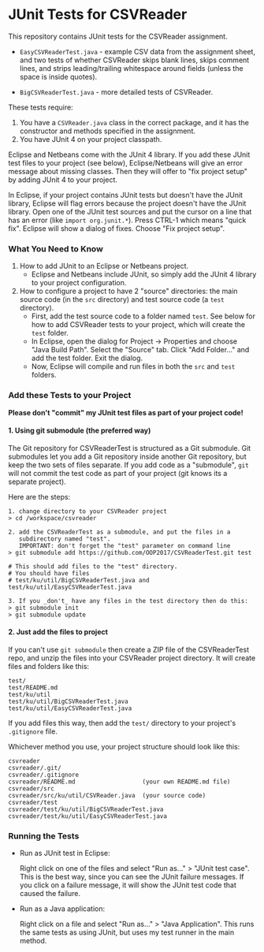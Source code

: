 # JUnit Tests for CSVReader

This repository contains JUnit tests for the CSVReader assignment.

* `EasyCSVReaderTest.java` - example CSV data from the assignment sheet, and two tests of whether CSVReader skips blank lines, skips comment lines, and strips leading/trailing whitespace around fields (unless the space is inside quotes).

* `BigCSVReaderTest.java` - more detailed tests of CSVReader.

These tests require:

1. You have a `CSVReader.java` class in the correct package, and it has the constructor and methods specified in the assignment.
2. You have JUnit 4 on your project classpath.

Eclipse and Netbeans come with the JUnit 4 library. If you add these JUnit test files to your project (see below), Eclipse/Netbeans will give an error message about missing classes.  Then they will offer to "fix project setup" by adding JUnit 4 to your project.

In Eclipse, if your project contains JUnit tests but doesn't have the JUnit library, Eclipse will flag errors because the project doesn't have the JUnit library.  Open one of the JUnit test sources and put the cursor on a line that has an error (like `import org.junit.*`). Press CTRL-1 which means "quick fix".  Eclipse will show a dialog of fixes.  Choose "Fix project setup".

### What You Need to Know

1. How to add JUnit to an Eclipse or Netbeans project.
    * Eclipse and Netbeans include JUnit, so simply add the JUnit 4 library to your project configuration.
2. How to configure a project to have 2 "source" directories: the main source code (in the `src` directory) and test source code (a `test` directory).
    * First, add the test source code to a folder named `test`. See below for how to add CSVReader tests to your project, which will create the `test` folder.
    * In Eclipse, open the dialog for Project -> Properties and choose "Java Build Path".  Select the "Source" tab.  Click "Add Folder..." and add the test folder.  Exit the dialog.
    * Now, Eclipse will compile and run files in both the `src` and `test` folders.

### Add these Tests to your Project

**Please don't "commit" my JUnit test files as part of your project code!**

#### 1. Using git submodule (the preferred way)

The Git repository for CSVReaderTest is structured as a Git submodule.
Git submodules let you add a Git repository inside another Git repository, but keep the two sets of files separate.  If you add code as a "submodule", `git` will not commit the test code as part of your project (git knows its a separate project).

Here are the steps:

```
1. change directory to your CSVReader project
> cd /workspace/csvreader

2. add the CSVReaderTest as a submodule, and put the files in a 
   subdirectory named "test".  
   IMPORTANT: don't forget the "test" parameter on command line
> git submodule add https://github.com/OOP2017/CSVReaderTest.git test

# This should add files to the "test" directory.
# You should have files
# test/ku/util/BigCSVReaderTest.java and test/ku/util/EasyCSVReaderTest.java

3. If you _don't_ have any files in the test directory then do this:
> git submodule init
> git submodule update
```

#### 2. Just add the files to project

If you can't use `git submodule` then create a ZIP file of the CSVReaderTest repo, and unzip the files into your CSVReader project directory. It will
create files and folders like this:
```
test/
test/README.md
test/ku/util
test/ku/util/BigCSVReaderTest.java
test/ku/util/EasyCSVReaderTest.java
```
If you add files this way, then add the `test/` directory to your project's `.gitignore` file.

Whichever method you use, your project structure should look like this:
```
csvreader
csvreader/.git/
csvreader/.gitignore
csvreader/README.md                   (your own README.md file)
csvreader/src
csvreader/src/ku/util/CSVReader.java  (your source code)
csvreader/test
csvreader/test/ku/util/BigCSVReaderTest.java
csvreader/test/ku/util/EasyCSVReaderTest.java
```

### Running the Tests

* Run as JUnit test in Eclipse:

    Right click on one of the files and select "Run as..." > "JUnit test case". This is the best way, since you can see the JUnit failure messages. If you click on a failure message, it will show the JUnit test code that caused the failure.

* Run as a Java application:

    Right click on a file and select "Run as..." > "Java Application".  This runs the same tests as using JUnit, but uses my test runner in the main method.


